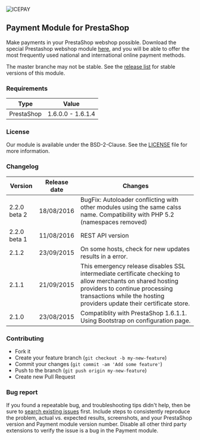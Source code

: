 ![ICEPAY](https://camo.githubusercontent.com/49043ebb42bd9b98941d6013761d4aadcd33f14f/68747470733a2f2f6963657061792e636f6d2f6e6c2f77702d636f6e74656e742f7468656d65732f6963657061792f696d616765732f6865616465722f6c6f676f2e737667)

## Payment Module for PrestaShop

Make payments in your PrestaShop webshop possible. Download the special Prestashop webshop module [here](https://github.com/ICEPAYdev/Prestashop/releases), and you will be able to offer the most frequently used national and international online payment methods.

The master branche may not be stable. See the [release list](https://github.com/ICEPAYdev/Prestashop/releases) for stable versions of this module.

### Requirements

Type       | Value
---------- | ------------------
PrestaShop | 1.6.0.0 - 1.6.1.4

### License

Our module is available under the BSD-2-Clause. See the [LICENSE](https://github.com/ICEPAYdev/Prestashop/blob/master/LICENSE.md) file for more information.

### Changelog

Version      | Release date   | Changes
------------ | -------------- | -------------------------------------
2.2.0 beta 2 | 18/08/2016     | BugFix: Autoloader conflicting with other modules using the same calss name. Compatibility with PHP 5.2 (namespaces removed)
2.2.0 beta 1 | 11/08/2016     | REST API version
2.1.2        | 23/09/2015     | On some hosts, check for new updates results in a error.
2.1.1        | 21/09/2015     | This emergency release disables SSL intermediate certificate checking to allow merchants on shared hosting providers to continue processing transactions while the hosting providers update their certificate store.
2.1.0        | 23/08/2015     | Compatiblity with PrestaShop 1.6.1.1.<br>Using Bootstrap on configuration page.

### Contributing

* Fork it
* Create your feature branch (`git checkout -b my-new-feature`)
* Commit your changes (`git commit -am 'Add some feature'`)
* Push to the branch (`git push origin my-new-feature`)
* Create new Pull Request

### Bug report

If you found a repeatable bug, and troubleshooting tips didn't help, then be sure to [search existing issues](https://github.com/icepay/Prestashop/issues) first. Include steps to consistently reproduce the problem, actual vs. expected results, screenshots, and your PrestaShop version and Payment module version number. Disable all other third party extensions to verify the issue is a bug in the Payment module.
